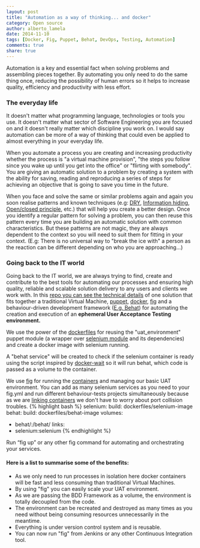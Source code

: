 ```yaml
---
layout: post
title: "Automation as a way of thinking... and docker"
category: Open source
author: alberto_lamela
date: 2014-11-10
tags: [Docker, Fig, Puppet, Behat, DevOps, Testing, Automation]
comments: true
share: true
---
```


Automation is a key and essential fact when solving problems and assembling pieces together. By automating you only need to do the same thing once, reducing the possibility of human errors so it helps to increase quality, efficiency and productivity with less effort.

### The everyday life
It doesn't matter what programming language, technologies or tools you use. It doesn't matter what sector of Software Engineering you are focused on and it doesn't really matter which discipline you work on. I would say automation can be more of a way of thinking that could even be applied to almost everything in your everyday life.

When you automate a process you are creating and increasing productivity whether the process is "a virtual machine provision", "the steps you follow since you wake up until you get into the office" or "flirting with somebody". You are giving an automatic solution to a problem by creating a system with the ability for saving, reading and reproducing a series of steps for achieving an objective that is going to save you time in the future.

When you face and solve the same or similar problems again and again you soon realise patterns and known techniques (e.g: [DRY](http://en.wikipedia.org/wiki/Don't_repeat_yourself), [Information hiding](http://en.wikipedia.org/wiki/Information_hiding), [Open/closed principle](http://en.wikipedia.org/wiki/Open/closed_principle), etc.) that will help you create a better design. Once you identify a regular pattern for solving a problem, you can then reuse this pattern every time you are building an automatic solution with common characteristics. But these patterns are not magic, they are always dependent to the context so you will need to suit them for fitting in your context. (E.g: There is no universal way to "break the ice with" a person as the reaction can be different depending on who you are approaching...)

### Going back to the IT world
Going back to the IT world, we are always trying to find, create and contribute to the best tools for automating our processes and ensuring high quality, reliable and scalable solution delivery to any users and clients we work with.
In this [repo you can see the technical details](https://github.com/enxebre/fig-docker-uat) of one solution that fits together a traditional Virtual Machine, [puppet](https://docs.puppetlabs.com/), [docker](https://docs.docker.com/installation/), [fig](http://www.fig.sh/) and a behaviour-driven development framework ([E.g. Behat](http://docs.behat.org/en/v2.5/)) for automating the creation and execution of an **ephemeral User Acceptance Testing environment.**

We use the power of the [dockerfiles](http://docs.docker.com/reference/builder/) for reusing the "uat_environment" puppet module (a wrapper over [selenium module](https://forge.puppetlabs.com/jhoblitt/selenium) and its dependencies) and create a docker image with selenium running.

A "behat service" will be created to check if the selenium container is ready using the script inspired by [docker-wait](https://github.com/aanand/docker-wait) so it will run behat, which code is passed as a volume to the container.

We use  [fig](http://www.fig.sh/) for running the [containers](https://github.com/docker/docker/blob/master/README.md) and managing our basic UAT environment.
You can add as many selenium services as you need to your fig.yml and run different behaviour-tests projects simultaneously because as we are [linking containers](http://docs.docker.com/userguide/dockerlinks/) we don't have to worry about port collision troubles.
{% highlight bash %}
selenium:
 build: dockerfiles/selenium-image
behat:
 build: dockerfiles/behat-image
 volumes:
  - behat/:/behat/
 links:
  - selenium:selenium
{% endhighlight %}

Run “fig up” or any other fig command for automating and orchestrating your services.

#### Here is a list to summarise some of the benefits:

- As we only need to run processes in isolation here docker containers will be fast and less consuming than traditional Virtual Machines.
- By using "fig" you can easily scale your UAT environment.
- As we are passing the BDD Framework as a volume, the environment is totally decoupled from the code.
- The environment can be recreated and destroyed as many times as you need without being consuming resources unnecessarily in the meantime.
- Everything is under version control system and is reusable.
- You can now run "fig" from Jenkins or any other Continuous Integration tool.
